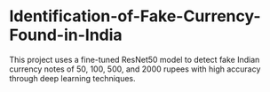 # Identification-of-Fake-Currency-Found-in-India
This project uses a fine-tuned ResNet50 model to detect fake Indian currency notes of 50, 100, 500, and 2000 rupees with high accuracy through deep learning techniques.
